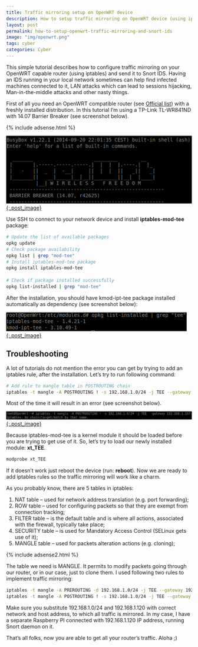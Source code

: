 ```yaml
---
title: Traffic mirroring setup on OpenWRT device
description: How to setup traffic mirroring on OpenWRT device (using iptables) and send it to a Snort IDS instance running in the same local network
layout: post
permalink: how-to-setup-openwrt-traffic-mirroring-and-snort-ids
image: "img/openwrt.png"
tags: cyber
categories: Cyber
---
```

This simple tutorial describes how to configure traffic mirroring on your OpenWRT capable router (using iptables) and send it to Snort IDS. Having an IDS running in your local network sometimes can help find infected machines connected to it, LAN attacks which can lead to sessions hijacking, Man-in-the-middle attacks and other nasty things.

First of all you need an OpenWRT compatible router (see [Official list](https://wiki.openwrt.org/toh/start "OpenWRT Wiki")) with a freshly installed distribution. In this tutorial I’m using a TP-Link TL-WR841ND with 14.07 Barrier Breaker (see screenshot below).

{% include adsense.html %}

[ ![Traffic mirroring. Barrier Breaker 14.07](../img/openwrt.png){:.post_image} ](../img/openwrt.png)

Use SSH to connect to your network device and install **iptables-mod-tee** package:

```bash
# Update the list of available packages
opkg update
# Check package availability
opkg list | grep "mod-tee"
# Install iptables-mod-tee package
opkg install iptables-mod-tee
 
# Check if package installed successfully
opkg list-installed | grep "mod-tee"
```

After the installation, you should have kmod-ipt-tee package installed automatically as dependency (see screenshot below):

[ ![Traffic mirroring. iptables-mod-tee installed successfully](../img/openwrt1.png){:.post_image} ](../img/openwrt1.png)

## Troubleshooting

A lot of tutorials do not mention the error you can get by trying to add an iptables rule, after the installation. Let’s try to run following command:

```bash
# Add rule to mangle table in POSTROUTING chain
iptables -t mangle -A POSTROUTING ! -s 192.168.1.0/24 -j TEE --gateway 192.168.1.120
```

Most of the time it will result in an error (see screenshot below).

[ ![Most common error](../img/iptables.png){:.post_image} ](../img/iptables.png)

Because iptables-mod-tee is a kernel module it should be loaded before you are trying to get use of it. So, let’s try to load our newly installed module: **xt_TEE**.

```bash
modprobe xt_TEE
```

If it doesn’t work just reboot the device (run: **reboot**). Now we are ready to add iptables rules so the traffic mirroring will work like a charm.

As you probably know, there are 5 tables in iptables:

1. NAT table – used for network address translation (e.g. port forwarding);
2. ROW table – used for configuring packets so that they are exempt from connection tracking;
3. FILTER table – is the default table and is where all actions, associated with the firewall, typically take place;
4. SECURITY table – is used for Mandatory Access Control (SELinux gets use of it);
5. MANGLE table – used for packets alteration actions (e.g. cloning);

{% include adsense2.html %}

The table we need is MANGLE. It permits to modify packets going through our router, or in our case, just to clone them. I used following two rules to implement traffic mirroring:

```bash
iptables -t mangle -A PREROUTING -d 192.168.1.0/24 -j TEE --gateway 192.168.1.120
iptables -t mangle -A POSTROUTING ! -s 192.168.1.0/24 -j TEE --gateway 192.168.1.120
```

Make sure you substitute 192.168.1.0/24 and 192.168.1.120 with correct network and host address, to which all traffic is mirrored. In my case, I have a separate Raspberry PI connected with 192.168.1.120 IP address, running Snort daemon on it.

That’s all folks, now you are able to get all your router’s traffic. Aloha ;)